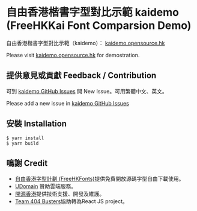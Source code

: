 # 自由香港楷書字型對比示範 kaidemo (FreeHKKai Font Comparsion Demo)
 
自由香港楷書字型對比示範（kaidemo）： [kaidemo.opensource.hk](https://kaidemo.opensource.hk)

Please visit [kaidemo.opensource.hk](https://kaidemo.opensource.hk) for demostration.

## 提供意見或貢獻 Feedback / Contribution

可到 [kaidemo GitHub Issues](https://github.com/opensourcehk/kaidemo) 開 New Issue。可用繁體中文、英文。

Please add a new issue in [kaidemo GitHub Issues](https://github.com/opensourcehk/kaidemo)

## 安裝 Installation

```
$ yarn install    
$ yarn build
```

## 鳴謝 Credit

* [自由香港字型計劃 (FreeHKFonts)](https://freehkfonts.opensource.hk)提供免費開放源碼字型自由下載使用。
* [UDomain](https://www.udomain.hk) 贊助雲端服務。
* [開源香港](https://opensource.hk)提供技術支援、開發及維護。
* [Team 404 Busters](https://github.com/404busters)協助轉為React JS project。
